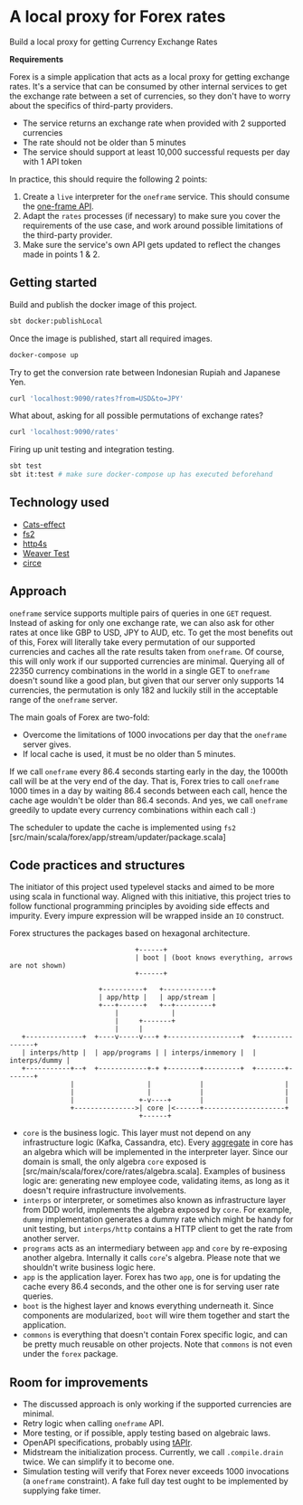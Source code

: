 # A local proxy for Forex rates

Build a local proxy for getting Currency Exchange Rates

**Requirements**

Forex is a simple application that acts as a local proxy for getting exchange rates.
It's a service that can be consumed by other internal services to get the exchange rate between a set of currencies,
so they don't have to worry about the specifics of third-party providers.

* The service returns an exchange rate when provided with 2 supported currencies
* The rate should not be older than 5 minutes
* The service should support at least 10,000 successful requests per day with 1 API token

In practice, this should require the following 2 points:

1. Create a `live` interpreter for the `oneframe` service. This should consume the [one-frame API](https://hub.docker.com/r/paidyinc/one-frame).
2. Adapt the `rates` processes (if necessary) to make sure you cover the requirements of the use case, and work around possible limitations of the third-party provider.
3. Make sure the service's own API gets updated to reflect the changes made in points 1 & 2.

## Getting started

Build and publish the docker image of this project.
```bash
sbt docker:publishLocal
```
Once the image is published, start all required images.
```bash
docker-compose up
```
Try to get the conversion rate between Indonesian Rupiah and Japanese Yen.
```bash
curl 'localhost:9090/rates?from=USD&to=JPY'
```
What about, asking for all possible permutations of exchange rates?
```bash
curl 'localhost:9090/rates'
```
Firing up unit testing and integration testing.
```bash
sbt test
sbt it:test # make sure docker-compose up has executed beforehand
```

## Technology used

- [Cats-effect](https://typelevel.org/cats-effect/)
- [fs2](https://fs2.io/index.html)
- [http4s](https://fs2.io/index.html)
- [Weaver Test](https://disneystreaming.github.io/weaver-test/docs/multiple_suites_logging)
- [circe](https://circe.github.io/circe/parsing.html)

## Approach

`oneframe` service supports multiple pairs of queries in one `GET` request. Instead of asking for only one exchange rate, we can also ask for other rates at once like GBP to USD, JPY to AUD, etc.
To get the most benefits out of this, Forex will literally take every permutation of our supported currencies and caches all the rate results taken from `oneframe`.
Of course, this will only work if our supported currencies are minimal. Querying all of 22350 currency combinations in the world in a single GET to `oneframe` doesn't sound like a good plan,
but given that our server only supports 14 currencies, the permutation is only 182 and luckily still in the acceptable range of the `oneframe` server.

The main goals of Forex are two-fold:
- Overcome the limitations of 1000 invocations per day that the `oneframe` server gives.
- If local cache is used, it must be no older than 5 minutes.

If we call `oneframe` every 86.4 seconds starting early in the day, the 1000th call will be at the very end of the day. That is, Forex tries to call `oneframe` 1000 times in a day by waiting 86.4 seconds
between each call, hence the cache age wouldn't be older than 86.4 seconds. And yes, we call `oneframe` greedily to update every currency combinations within each call :)

The scheduler to update the cache is implemented using `fs2` [src/main/scala/forex/app/stream/updater/package.scala]


## Code practices and structures

The initiator of this project used typelevel stacks and aimed to be more using scala in functional way. Aligned with this initiative, this project tries to follow functional programming principles
by avoiding side effects and impurity. Every impure expression will be wrapped inside an `IO` construct.

Forex structures the packages based on hexagonal architecture.

```
                               +------+
                               | boot | (boot knows everything, arrows are not shown)
                               +------+

                      +----------+   +------------+
                      | app/http |   | app/stream |
                      +---+------+   +--+---------+
                          |             |     
                          |     +-------+
                          |     |
   +--------------+  +----v-----v---+ +------------------+  +---------------+
   | interps/http |  | app/programs | | interps/inmemory |  | interps/dummy |
   +-----------+--+  +------------+-+ +--------+---------+  +-------+-------+
               |                  |            |                    | 
               |                  |            |                    | 
               |                +-v----+       |                    | 
               +--------------->| core |<------+--------------------+
                                +------+   
```
- `core` is the business logic. This layer must not depend on any infrastructure logic (Kafka, Cassandra, etc). Every
  [aggregate](https://dolittle.io/docs/reference/cli/runtime/aggregates/) in core has an algebra which will be implemented in the interpreter layer.
  Since our domain is small, the only algebra `core` exposed is [src/main/scala/forex/core/rates/algebra.scala].
  Examples of business logic are: generating new employee code, validating items, as long as it doesn't require infrastructure involvements.
- `interps` or interpreter, or sometimes also known as infrastructure layer from DDD world, implements the algebra exposed by `core`. For example, `dummy` implementation generates a dummy
  rate which might be handy for unit testing, but `interps/http` contains a HTTP client to get the rate from another server.
- `programs` acts as an intermediary between `app` and `core` by re-exposing another algebra. Internally it calls `core`'s algebra. Please note that we shouldn't
  write business logic here.
- `app` is the application layer. Forex has two `app`, one is for updating the cache every 86.4 seconds, and the other one is for serving user rate queries.
- `boot` is the highest layer and knows everything underneath it. Since components are modularized, `boot` will wire them together and start the application.
- `commons` is everything that doesn't contain Forex specific logic, and can be pretty much reusable on other projects. Note that `commons` is not even under the `forex` package.

## Room for improvements

- The discussed approach is only working if the supported currencies are minimal.
- Retry logic when calling `oneframe` API.
- More testing, or if possible, apply testing based on algebraic laws.
- OpenAPI specifications, probably using [tAPIr](https://tapir.softwaremill.com/en/latest/).
- Midstream the initialization process. Currently, we call `.compile.drain` twice. We can simplify it to become one.
- Simulation testing will verify that Forex never exceeds 1000 invocations (a `oneframe` constraint). A fake full day test ought to be implemented by supplying fake timer.
